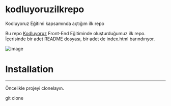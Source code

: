 # kodluyoruzilkrepo
Kodluyoruz Eğitimi kapsamında açtığım ilk repo

Bu repo [Kodluyoruz](kodluyoruz.org) Front-End Eğitiminde oluşturduğumuz ilk repo. İçerisinde bir adet README dosyası, bir adet de index.html barındırıyor.

![image](https://user-images.githubusercontent.com/64649369/157288677-35367a01-66b3-4689-9953-05de15080d12.png)


# Installation 
---
Öncelikle projeyi clonelayın.

git clone 
